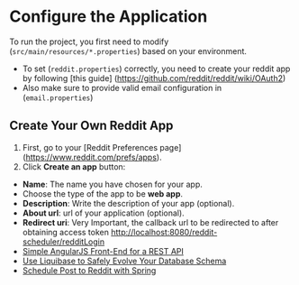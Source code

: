 
# Configure the Application
To run the project, you first need to modify (`src/main/resources/*.properties`) based on your environment.
- To set (`reddit.properties`) correctly, you need to create your reddit app by following [this guide] (https://github.com/reddit/reddit/wiki/OAuth2)
- Also make sure to provide valid email configuration in (`email.properties`)

## Create Your Own Reddit App
1. First, go to your [Reddit Preferences page] (https://www.reddit.com/prefs/apps).
2. Click **Create an app** button:
  - **Name**: The name you have chosen for your app.
  - Choose the type of the app to be **web app**.
  - **Description**: Write the description of your app (optional).
  - **About url**: url of your application (optional).
  - **Redirect uri**: Very Important, the callback url to be redirected to after obtaining access token [http://localhost:8080/reddit-scheduler/redditLogin](#)
- [Simple AngularJS Front-End for a REST API](http://www.baeldung.com/angular-js-rest-api)
- [Use Liquibase to Safely Evolve Your Database Schema](http://www.baeldung.com/liquibase-refactor-schema-of-java-app)
- [Schedule Post to Reddit with Spring](http://www.baeldung.com/spring-schedule-posts-to-reddit)
